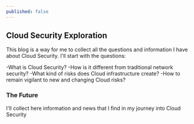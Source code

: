 ```yaml
---
published: false
---
```

## Cloud Security Exploration

This blog is a way for me to collect all the questions and information I have about Cloud Security. I'll start with the questions:

-What is Cloud Security?
-How is it different from traditional network security?
-What kind of risks does Cloud infrastructure create?
-How to remain vigilant to new and changing Cloud risks?

### The Future

I'll collect here information and news that I find in my journey into Cloud Security
